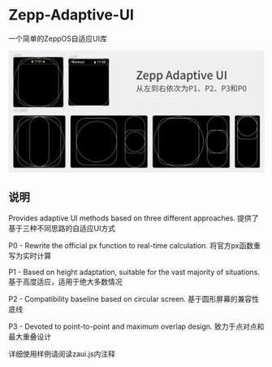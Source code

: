 # Zepp-Adaptive-UI
一个简单的ZeppOS自适应UI库

![图片](https://github.com/ZH40s05/Zepp-Adaptive-UI/blob/main/assets/DesignReference.png?raw=true "ZAUI")

## 说明 

Provides adaptive UI methods based on three different approaches. 提供了基于三种不同思路的自适应UI方式 

P0 - Rewrite the official px function to real-time calculation. 将官方px函数重写为实时计算 

P1 - Based on height adaptation, suitable for the vast majority of situations. 基于高度适应，适用于绝大多数情况 

P2 - Compatibility baseline based on circular screen. 基于圆形屏幕的兼容性底线 

P3 - Devoted to point-to-point and maximum overlap design. 致力于点对点和最大重叠设计 

详细使用样例请阅读zaui.js内注释